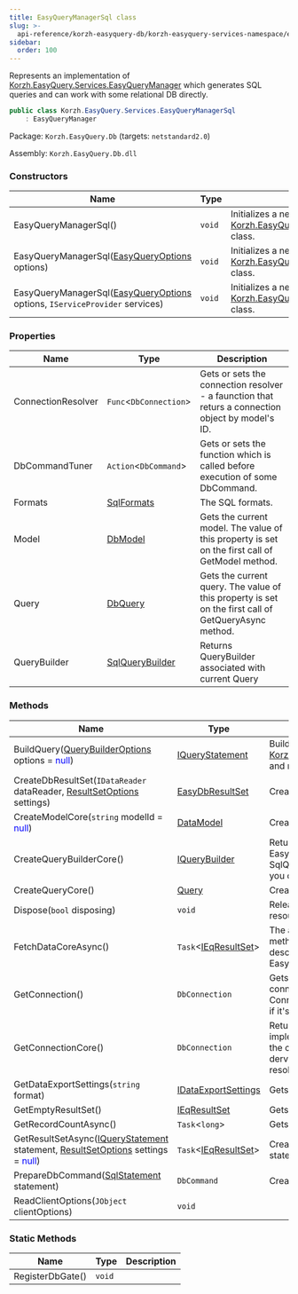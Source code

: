 ```yaml
---
title: EasyQueryManagerSql class
slug: >-
  api-reference/korzh-easyquery-db/korzh-easyquery-services-namespace/easyquerymanagersql-class
sidebar:
  order: 100
---
```


Represents an implementation of [Korzh.EasyQuery.Services.EasyQueryManager](/easyquery/docs/api-reference/korzh-easyquery/korzh-easyquery-services-namespace/easyquerymanager-class)  which generates SQL queries and can work with some relational DB directly.
```csharp
public class Korzh.EasyQuery.Services.EasyQueryManagerSql
    : EasyQueryManager

```
Package: `Korzh.EasyQuery.Db` (targets: `netstandard2.0`)

Assembly: `Korzh.EasyQuery.Db.dll`

### Constructors

| Name | Type | Description | 
| --- | --- | --- | 
| EasyQueryManagerSql() | `void` | Initializes a new instance of the [Korzh.EasyQuery.Services.EasyQueryManagerSql](/easyquery/docs/api-reference/korzh-easyquery-db/korzh-easyquery-services-namespace/easyquerymanagersql-class) class. | 
| EasyQueryManagerSql([EasyQueryOptions](/easyquery/docs/api-reference/korzh-easyquery/korzh-easyquery-services-namespace/easyqueryoptions-class) options) | `void` | Initializes a new instance of the [Korzh.EasyQuery.Services.EasyQueryManagerSql](/easyquery/docs/api-reference/korzh-easyquery-db/korzh-easyquery-services-namespace/easyquerymanagersql-class) class. | 
| EasyQueryManagerSql([EasyQueryOptions](/easyquery/docs/api-reference/korzh-easyquery/korzh-easyquery-services-namespace/easyqueryoptions-class) options, `IServiceProvider` services) | `void` | Initializes a new instance of the [Korzh.EasyQuery.Services.EasyQueryManagerSql](/easyquery/docs/api-reference/korzh-easyquery-db/korzh-easyquery-services-namespace/easyquerymanagersql-class) class. | 


### Properties

| Name | Type | Description | 
| --- | --- | --- | 
| ConnectionResolver | `Func`&lt;`DbConnection`&gt; | Gets or sets the connection resolver - a faunction that returs a connection object by model's ID. | 
| DbCommandTuner | `Action`&lt;`DbCommand`&gt; | Gets or sets the function which is called before execution of some DbCommand. | 
| Formats | [SqlFormats](/easyquery/docs/api-reference/korzh-easyquery-db/korzh-easyquery-db-namespace/sqlformats-class) | The SQL formats. | 
| Model | [DbModel](/easyquery/docs/api-reference/korzh-easyquery-db/korzh-easyquery-db-namespace/dbmodel-class) | Gets the current model.  The value of this property is set on the first call of GetModel method. | 
| Query | [DbQuery](/easyquery/docs/api-reference/korzh-easyquery-db/korzh-easyquery-db-namespace/dbquery-class) | Gets the current query.  The value of this property is set on the first call of GetQueryAsync method. | 
| QueryBuilder | [SqlQueryBuilder](/easyquery/docs/api-reference/korzh-easyquery-db/korzh-easyquery-db-namespace/sqlquerybuilder-class) | Returns QueryBuilder associated with current Query | 


### Methods

| Name | Type | Description | 
| --- | --- | --- | 
| BuildQuery([QueryBuilderOptions](/easyquery/docs/api-reference/korzh-easyquery/korzh-easyquery-namespace/querybuilderoptions-class) options = <span style='color: blue'>null</span>) | [IQueryStatement](/easyquery/docs/api-reference/korzh-easyquery/korzh-easyquery-namespace/iquerystatement-interface) | Builds a [Korzh.EasyQuery.IQueryStatement](/easyquery/docs/api-reference/korzh-easyquery/korzh-easyquery-namespace/iquerystatement-interface) object by the [Korzh.EasyQuery.Services.EasyQueryManagerSql.Query](/easyquery/docs/api-reference/korzh-easyquery-db/korzh-easyquery-services-namespace/easyquerymanagersql-class) and returns the built statement. | 
| CreateDbResultSet(`IDataReader` dataReader, [ResultSetOptions](/easyquery/docs/api-reference/korzh-easyquery/korzh-easyquery-services-namespace/resultsetoptions-class) settings) | [EasyDbResultSet](/easyquery/docs/api-reference/korzh-easyquery-db/korzh-easyquery-services-namespace/easydbresultset-class) | Creates result set | 
| CreateModelCore(`string` modelId = <span style='color: blue'>null</span>) | [DataModel](/easyquery/docs/api-reference/korzh-easyquery/korzh-easyquery-namespace/datamodel-class) | Creates new DataModel object | 
| CreateQueryBuilderCore() | [IQueryBuilder](/easyquery/docs/api-reference/korzh-easyquery/korzh-easyquery-namespace/iquerybuilder-interface) | Returns the query builder. In this particular kind of EasyQueryManager it will be an instance of SqlQueryBuilder.  This method also builds the query so you can read the result via GetResult method call. | 
| CreateQueryCore() | [Query](/easyquery/docs/api-reference/korzh-easyquery/korzh-easyquery-namespace/query-class) | Creates new DbQuery object. | 
| Dispose(`bool` disposing) | `void` | Releases unmanaged and - optionally - managed resources. | 
| FetchDataCoreAsync() | `Task`&lt;[IEqResultSet](/easyquery/docs/api-reference/korzh-easyquery/korzh-easyquery-services-namespace/ieqresultset-interface)&gt; | The actual implemenation of FetchData function.  This method is overridden in EasyQueryManagerBase descendants like EasyQueryManagerSql or EasyQueryManagerLinq. | 
| GetConnection() | `DbConnection` | Gets the DbConnection associated with this service. If connection is not defined yet - it wil be resolved using ConnectionResolver.  This method opens the connection if it's not opened yet. | 
| GetConnectionCore() | `DbConnection` | Returns the connection object. The default implementations just calls ConnectionResolved to get the connection.  You can override this function in dervived class to implement your own behavior of resolving the connnection by the model ID. | 
| GetDataExportSettings(`string` format) | [IDataExportSettings](/easyquery/docs/api-reference/easydata-core/easydata-export-namespace/idataexportsettings-interface) | Gets the data export settings. | 
| GetEmptyResultSet() | [IEqResultSet](/easyquery/docs/api-reference/korzh-easyquery/korzh-easyquery-services-namespace/ieqresultset-interface) | Gets any empty result set. | 
| GetRecordCountAsync() | `Task`&lt;`long`&gt; | Gets the record count for the current query | 
| GetResultSetAsync([IQueryStatement](/easyquery/docs/api-reference/korzh-easyquery/korzh-easyquery-namespace/iquerystatement-interface) statement, [ResultSetOptions](/easyquery/docs/api-reference/korzh-easyquery/korzh-easyquery-services-namespace/resultsetoptions-class) settings = <span style='color: blue'>null</span>) | `Task`&lt;[IEqResultSet](/easyquery/docs/api-reference/korzh-easyquery/korzh-easyquery-services-namespace/ieqresultset-interface)&gt; | Creates and returns a ResultSet object by SQL statement. | 
| PrepareDbCommand([SqlStatement](/easyquery/docs/api-reference/korzh-easyquery-db/korzh-easyquery-db-namespace/sqlstatement-class) statement) | `DbCommand` | Creates and prepares the database command. | 
| ReadClientOptions(`JObject` clientOptions) | `void` |  | 


### Static Methods

| Name | Type | Description | 
| --- | --- | --- | 
| RegisterDbGate() | `void` |  |
